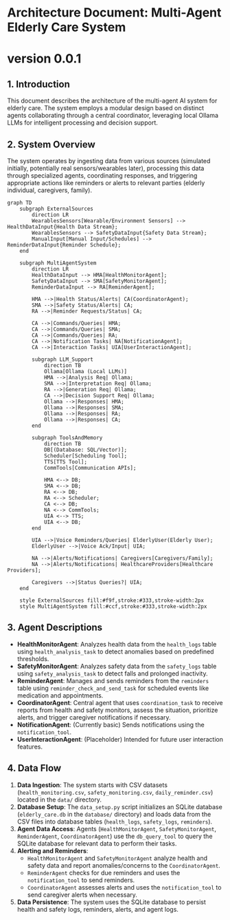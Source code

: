 # Architecture Document: Multi-Agent Elderly Care System

# version 0.0.1

## 1. Introduction

This document describes the architecture of the multi-agent AI system for elderly care. The system employs a modular design based on distinct agents collaborating through a central coordinator, leveraging local Ollama LLMs for intelligent processing and decision support.

## 2. System Overview

The system operates by ingesting data from various sources (simulated initially, potentially real sensors/wearables later), processing this data through specialized agents, coordinating responses, and triggering appropriate actions like reminders or alerts to relevant parties (elderly individual, caregivers, family).

```mermaid
graph TD
    subgraph ExternalSources
        direction LR
        WearablesSensors[Wearable/Environment Sensors] --> HealthDataInput{Health Data Stream};
        WearablesSensors --> SafetyDataInput{Safety Data Stream};
        ManualInput[Manual Input/Schedules] --> ReminderDataInput{Reminder Schedule};
    end

    subgraph MultiAgentSystem
        direction LR
        HealthDataInput --> HMA[HealthMonitorAgent];
        SafetyDataInput --> SMA[SafetyMonitorAgent];
        ReminderDataInput --> RA[ReminderAgent];

        HMA -->|Health Status/Alerts| CA(CoordinatorAgent);
        SMA -->|Safety Status/Alerts| CA;
        RA -->|Reminder Requests/Status| CA;

        CA -->|Commands/Queries| HMA;
        CA -->|Commands/Queries| SMA;
        CA -->|Commands/Queries| RA;
        CA -->|Notification Tasks| NA[NotificationAgent];
        CA -->|Interaction Tasks| UIA[UserInteractionAgent];

        subgraph LLM_Support
            direction TB
            Ollama[Ollama (Local LLMs)]
            HMA -->|Analysis Req| Ollama;
            SMA -->|Interpretation Req| Ollama;
            RA -->|Generation Req| Ollama;
            CA -->|Decision Support Req| Ollama;
            Ollama -->|Responses| HMA;
            Ollama -->|Responses| SMA;
            Ollama -->|Responses| RA;
            Ollama -->|Responses| CA;
        end

        subgraph ToolsAndMemory
            direction TB
            DB[(Database: SQL/Vector)];
            Scheduler[Scheduling Tool];
            TTS[TTS Tool];
            CommTools[Communication APIs];

            HMA <--> DB;
            SMA <--> DB;
            RA <--> DB;
            RA <--> Scheduler;
            CA <--> DB;
            NA <--> CommTools;
            UIA <--> TTS;
            UIA <--> DB;
        end

        UIA -->|Voice Reminders/Queries| ElderlyUser(Elderly User);
        ElderlyUser -->|Voice Ack/Input| UIA;

        NA -->|Alerts/Notifications| Caregivers[Caregivers/Family];
        NA -->|Alerts/Notifications| HealthcareProviders[Healthcare Providers];

        Caregivers -->|Status Queries?| UIA;
    end

    style ExternalSources fill:#f9f,stroke:#333,stroke-width:2px
    style MultiAgentSystem fill:#ccf,stroke:#333,stroke-width:2px
```

## 3. Agent Descriptions

- **HealthMonitorAgent**: Analyzes health data from the `health_logs` table using `health_analysis_task` to detect anomalies based on predefined thresholds.
- **SafetyMonitorAgent**: Analyzes safety data from the `safety_logs` table using `safety_analysis_task` to detect falls and prolonged inactivity.
- **ReminderAgent**: Manages and sends reminders from the `reminders` table using `reminder_check_and_send_task` for scheduled events like medication and appointments.
- **CoordinatorAgent**: Central agent that uses `coordination_task` to receive reports from health and safety monitors, assess the situation, prioritize alerts, and trigger caregiver notifications if necessary.
- **NotificationAgent**: (Currently basic) Sends notifications using the `notification_tool`.
- **UserInteractionAgent**: (Placeholder) Intended for future user interaction features.

## 4. Data Flow

1. **Data Ingestion**: The system starts with CSV datasets (`health_monitoring.csv`, `safety_monitoring.csv`, `daily_reminder.csv`) located in the `data/` directory.
2. **Database Setup**: The `data_setup.py` script initializes an SQLite database (`elderly_care.db` in the `database/` directory) and loads data from the CSV files into database tables (`health_logs`, `safety_logs`, `reminders`).
3. **Agent Data Access**: Agents (`HealthMonitorAgent`, `SafetyMonitorAgent`, `ReminderAgent`, `CoordinatorAgent`) use the `db_query_tool` to query the SQLite database for relevant data to perform their tasks.
4. **Alerting and Reminders**:
   - `HealthMonitorAgent` and `SafetyMonitorAgent` analyze health and safety data and report anomalies/concerns to the `CoordinatorAgent`.
   - `ReminderAgent` checks for due reminders and uses the `notification_tool` to send reminders.
   - `CoordinatorAgent` assesses alerts and uses the `notification_tool` to send caregiver alerts when necessary.
5. **Data Persistence**: The system uses the SQLite database to persist health and safety logs, reminders, alerts, and agent logs.
